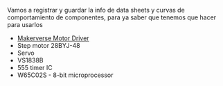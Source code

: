 Vamos a registrar y guardar la info de data sheets y curvas de comportamiento de componentes, para ya saber que tenemos que hacer para usarlos

* [Makerverse Motor Driver](https://core-electronics.com.au/guides/makerverse-motor-driver-2-channel-application-guide/)
* Step motor 28BYJ-48
* Servo
* VS1838B
* 555 timer IC
* W65C02S - 8-bit microprocessor